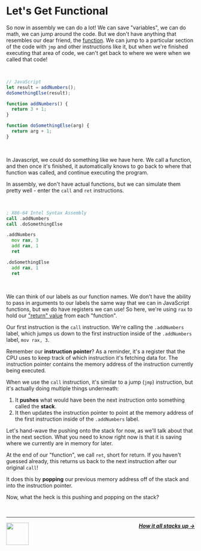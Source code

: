 # Let's Get Functional

So now in assembly we can do a lot! We can save "variables", we can do math, we can jump around the code. But we don't have anything that resembles our dear friend, the [function](https://developer.mozilla.org/en-US/docs/Web/JavaScript/Guide/Functions). We can jump to a particular section of the code with `jmp` and other instructions like it, but when we're finished executing that area of code, we can't get back to where we were when we called that code!

<br />

```js
// JavaScript
let result = addNumbers();
doSomethingElse(result);

function addNumbers() {
  return 3 + 1;
}

function doSomethingElse(arg) {
  return arg + 1;
}
```

<br />

In Javascript, we could do something like we have here. We call a function, and then once it's finished, it automatically knows to go back to where that function was called, and continue executing the program.

In assembly, we don't have actual functions, but we can simulate them pretty well - enter the `call` and `ret` instructions.

<br />

```asm
; X86-64 Intel Syntax Assembly
call .addNumbers
call .doSomethingElse

.addNumbers
  mov rax, 3
  add rax, 1
  ret

.doSomethingElse
  add rax, 1
  ret
```

<br />

We can think of our labels as our function names. We don't have the ability to pass in arguments to our labels the same way that we can in JavaScript functions, but we do have registers we can use! So here, we're using `rax` to hold our ["return" value](https://developer.mozilla.org/en-US/docs/Learn/JavaScript/Building_blocks/Return_values) from each "function".

Our first instruction is the `call` instruction. We're calling the `.addNumbers` label, which jumps us down to the first instruction inside of the `.addNumbers` label, `mov rax, 3`.

Remember our **instruction pointer**? As a reminder, it's a register that the CPU uses to keep track of which instruction it's fetching data for. The instruction pointer contains the memory address of the instruction currently being executed.

When we use the `call` instruction, it's similar to a jump (`jmp`) instruction, but it's actually doing multiple things underneath:

1. It **pushes** what would have been the next instruction onto something called the **stack**.
1. It then updates the instruction pointer to point at the memory address of the first instruction inside of the `.addNumbers` label.

Let's hand-wave the pushing onto the stack for now, as we'll talk about that in the next section. What you need to know right now is that it is saving where we currently are in memory for later.

At the end of our "function", we call `ret`, short for return. If you haven't guessed already, this returns us back to the next instruction after our original `call`!

It does this by **popping** our previous memory address off of the stack and into the instruction pointer.

Now, what the heck is this pushing and popping on the stack?

<br />

---

<a href="/guide/writing-code/instructions/loops.md">
  <picture>
    <source media="(prefers-color-scheme: dark)" srcset="https://cloud-5aq8uo1rv-hack-club-bot.vercel.app/0backd.png">
    <img align="left" width="60" src="https://cloud-5v3nvbscw-hack-club-bot.vercel.app/0backl.png" />
  </picture>
</a>

<p align="right">
  <em>
    <b>
      <a href="/guide/writing-code/instructions/stack.md">
         How it all stacks up →
      </a>
    </b>
  </em>
</p>
